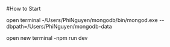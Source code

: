 #How to Start

open terminal
-/Users/PhiNguyen/mongodb/bin/mongod.exe --dbpath=/Users/PhiNguyen/mongodb-data      

open new terminal
-npm run dev
